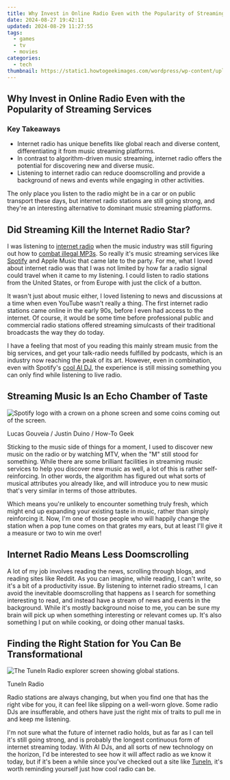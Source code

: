 ```yaml
---
title: Why Invest in Online Radio Even with the Popularity of Streaming Services
date: 2024-08-27 19:42:11
updated: 2024-08-29 11:27:55
tags:
  - games
  - tv
  - movies
categories:
  - tech
thumbnail: https://static1.howtogeekimages.com/wordpress/wp-content/uploads/2024/07/online-music-player-app-on-smartphone.jpg
---
```


## Why Invest in Online Radio Even with the Popularity of Streaming Services

### Key Takeaways

* Internet radio has unique benefits like global reach and diverse content, differentiating it from music streaming platforms.
* In contrast to algorithm-driven music streaming, internet radio offers the potential for discovering new and diverse music.
* Listening to internet radio can reduce doomscrolling and provide a background of news and events while engaging in other activities.

 The only place you listen to the radio might be in a car or on public transport these days, but internet radio stations are still going strong, and they're an interesting alternative to dominant music streaming platforms.

##  Did Streaming Kill the Internet Radio Star?

 I was listening to [internet radio](https://win-answers.techidaily.com/ultimate-fixes-for-persistent-dark-screens-in-zoom-video-calls-pc-edition/) when the music industry was still figuring out how to [combat illegal MP3s](https://digital-screen-recording.techidaily.com/updated-precision-and-quality-in-screen-recording-discovering-showmores-benefits/). So really it's music streaming services like [Spotify](https://audio-shaping.techidaily.com/updated-2024-approved-audacity-on-ubuntu-step-by-step-tutorials-for-seamless-setup-upgrade-and-cleanup/) and Apple Music that came late to the party. For me, what I loved about internet radio was that I was not limited by how far a radio signal could travel when it came to my listening. I could listen to radio stations from the United States, or from Europe with just the click of a button.

 It wasn't just about music either, I loved listening to news and discussions at a time when even YouTube wasn't really a thing. The first internet radio stations came online in the early 90s, before I even had access to the internet. Of course, it would be some time before professional public and commercial radio stations offered streaming simulcasts of their traditional broadcasts the way they do today.

 I have a feeling that most of you reading this mainly stream music from the big services, and get your talk-radio needs fulfilled by podcasts, which is an industry now reaching the peak of its art. However, even in combination, even with Spotify's [cool AI DJ](https://some-approaches.techidaily.com/in-2024-streamlining-media-addition-a-comprehensive-guide-to-youtube-shelves/), the experience is still missing something you can only find while listening to live radio.

##  Streaming Music Is an Echo Chamber of Taste

![Spotify logo with a crown on a phone screen and some coins coming out of the screen.](https://static1.howtogeekimages.com/wordpress/wp-content/uploads/2024/05/spotify-logo-with-a-crown-on-a-phone-screen-and-some-coins-coming-out-of-the-screen.jpg) 

Lucas Gouveia / Justin Duino / How-To Geek

 Sticking to the music side of things for a moment, I used to discover new music on the radio or by watching MTV, when the "M" still stood for something. While there are some brilliant facilities in streaming music services to help you discover new music as well, a lot of this is rather self-reinforcing. In other words, the algorithm has figured out what sorts of musical attributes you already like, and will introduce you to new music that's very similar in terms of those attributes.

 Which means you're unlikely to encounter something truly fresh, which might end up expanding your existing taste in music, rather than simply reinforcing it. Now, I'm one of those people who will happily change the station when a pop tune comes on that grates my ears, but at least I'll give it a measure or two to win me over!

##  Internet Radio Means Less Doomscrolling

 A lot of my job involves reading the news, scrolling through blogs, and reading sites like Reddit. As you can imagine, while reading, I can't write, so it's a bit of a productivity issue. By listening to internet radio streams, I can avoid the inevitable doomscrolling that happens as I search for something interesting to read, and instead have a stream of news and events in the background. While it's mostly background noise to me, you can be sure my brain will pick up when something interesting or relevant comes up. It's also something I put on while cooking, or doing other manual tasks.

##  Finding the Right Station for You Can Be Transformational

![The TuneIn Radio explorer screen showing global stations.](https://static1.howtogeekimages.com/wordpress/wp-content/uploads/2024/07/screenshot-2024-07-26-at-13-49-09.png) 

TuneIn Radio

 Radio stations are always changing, but when you find one that has the right vibe for you, it can feel like slipping on a well-worn glove. Some radio DJs are insufferable, and others have just the right mix of traits to pull me in and keep me listening.

 I'm not sure what the future of internet radio holds, but as far as I can tell it's still going strong, and is probably the longest continuous form of internet streaming today. With AI DJs, and all sorts of new technology on the horizon, I'd be interested to see how it will affect radio as we know it today, but if it's been a while since you've checked out a site like [TuneIn](https://tunein.com/), it's worth reminding yourself just how cool radio can be.

<ins class="adsbygoogle"
     style="display:block"
     data-ad-format="autorelaxed"
     data-ad-client="ca-pub-7571918770474297"
     data-ad-slot="1223367746"></ins>



<ins class="adsbygoogle"
     style="display:block"
     data-ad-client="ca-pub-7571918770474297"
     data-ad-slot="8358498916"
     data-ad-format="auto"
     data-full-width-responsive="true"></ins>
